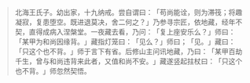 > 北海王氏子。幼出家，十九纳戒。尝自谓曰：​「苟尚能诠，则为滞筏；将趣凝寂，复患堕空。既进退莫决，舍二何之？​」乃参寻宗匠，依地藏，经年不契，直得成病入涅槃堂。一夜藏去看，乃问：​「复上座安乐么？​」师曰：​「某甲为和尚因缘背。​」藏指灯笼曰：​「见么？​」师曰；​「见。​」藏曰：​「只这个也不背。​」师于言下有省。后修山主问讯地藏，乃曰：​「某甲百劫千生，曾与和尚违背来此者，又值和尚不安。​」藏遂竖起拄杖曰：​「只这个也不背。​」师忽然契悟。


